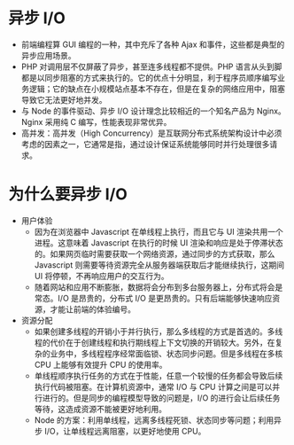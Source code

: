 # 异步 I/O
+ 前端编程算 GUI 编程的一种，其中充斥了各种 Ajax 和事件，这些都是典型的异步应用场景。
+ PHP 对调用层不仅屏蔽了异步，甚至连多线程都不提供。PHP 语言从头到脚都是以同步阻塞的方式来执行的。它的优点十分明显，利于程序员顺序编写业务逻辑；它的缺点在小规模站点基本不存在，但是在复杂的网络应用中，阻塞导致它无法更好地并发。
+ 与 Node 的事件驱动、异步 I/O 设计理念比较相近的一个知名产品为 Nginx。Nginx 采用纯 C 编写，性能表现非常优异。
+ 高并发：高并发（High Concurrency）是互联网分布式系统架构设计中必须考虑的因素之一，它通常是指，通过设计保证系统能够同时并行处理很多请求。

# 为什么要异步 I/O
+ 用户体验
  + 因为在浏览器中 Javascript 在单线程上执行，而且它与 UI 渲染共用一个进程。这意味着 Javascript 在执行的时候 UI 渲染和响应是处于停滞状态的。如果网页临时需要获取一个网络资源，通过同步的方式获取，那么 Javascript 则需要等待资源完全从服务器端获取后才能继续执行，这期间 UI 将停顿，不再响应用户的交互行为。
  + 随着网站和应用不断膨胀，数据将会分布到多台服务器上，分布式将会是常态。I/O 是昂贵的，分布式 I/O 是更昂贵的。只有后端能够快速响应资源，才能让前端的体验编号。
+ 资源分配
  + 如果创建多线程的开销小于并行执行，那么多线程的方式是首选的。多线程的代价在于创建线程和执行期线程上下文切换的开销较大。另外，在复杂的业务中，多线程程序经常面临锁、状态同步问题。但是多线程在多核 CPU 上能够有效提升 CPU 的使用率。
  + 单线程顺序执行任务的方式在于性能，任意一个较慢的任务都会导致后续执行代码被阻塞。在计算机资源中，通常 I/O 与 CPU 计算之间是可以并行进行的。但是同步的编程模型导致的问题是，I/O 的进行会让后续任务等待，这造成资源不能被更好地利用。
  + Node 的方案：利用单线程，远离多线程死锁、状态同步等问题；利用异步 I/O，让单线程远离阻塞，以更好地使用 CPU。